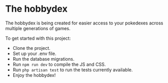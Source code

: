 # The hobbydex
The hobbydex is being created for easier access to your pokedexes across multiple generations of games. 

To get started with this project:
* Clone the project.
* Set up your .env file.
* Run the database migrations.
* Run `npm run dev` to compile the JS and CSS.
* Run `php artisan test` to run the tests currently available.
* Enjoy the hobbydex!

